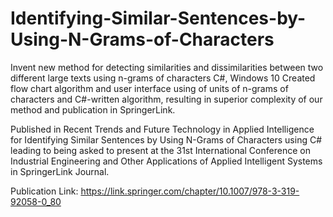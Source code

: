 # Identifying-Similar-Sentences-by-Using-N-Grams-of-Characters
Invent new method for detecting similarities and dissimilarities between two different large texts using n-grams of characters C#, Windows 10
Created flow chart algorithm and user interface using of units of n-grams of characters and C#-written algorithm, resulting in superior complexity of our method and publication in SpringerLink.

Published in Recent Trends and Future Technology in Applied Intelligence for Identifying Similar Sentences by Using N-Grams of Characters using C# leading to being asked to present at the 31st International Conference on Industrial Engineering and Other Applications of Applied Intelligent Systems in SpringerLink Journal.

Publication Link: https://link.springer.com/chapter/10.1007/978-3-319-92058-0_80
